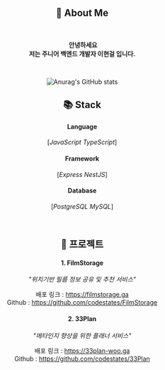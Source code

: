 <div align="center">
 
## :seedling: About Me
 <br />
 
 &nbsp;**안녕하세요
 <br />
 저는 주니어 백엔드 개발자 이현걸 입니다.**

 <br />
 
![Anurag's GitHub stats](https://github-readme-stats.vercel.app/api?username=hyeongirlife&show_icons=true&theme=radical)
 
 ## 📚 Stack
 
#### Language
[_JavaScript TypeScript_]
 
#### Framework
 [_Express NestJS_]
 
#### Database
 [_PostgreSQL MySQL_]

 <br />
 
## 📖 프로젝트
#### 1. FilmStorage

_"위치기반 필름 정보 공유 및 추천 서비스"_

배포 링크 : https://filmstorage.ga</br>
Github : https://github.com/codestates/FilmStorage

#### 2. 33Plan

_"메타인지 향상을 위한 플래너 서비스"_

배포 링크 : https://33plan-woo.ga</br>
Github : https://github.com/codestates/33Plan


</div>
